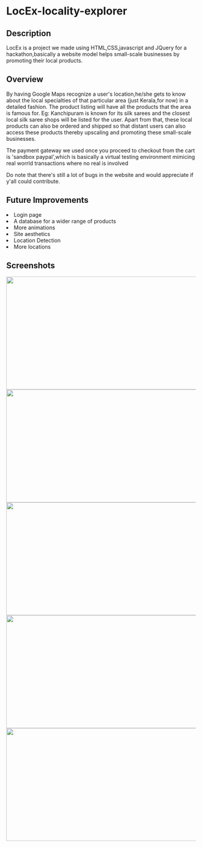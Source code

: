 # LocEx-locality-explorer  
<body> 

## Description 
<p> LocEx is a project we made using HTML,CSS,javascript and JQuery for a hackathon,basically a website model helps small-scale businesses by promoting their local products.
</p>

## Overview
<p>By having Google Maps recognize a user's location,he/she gets to know about the local specialties of that particular area (just Kerala,for now) in a detailed fashion. The product listing will have all the products that the area is famous for. Eg: Kanchipuram is known for its silk sarees and the closest local silk saree shops will be listed for the user. Apart from that, these local products can also be ordered and shipped so that distant users can also access these products thereby upscaling and promoting these small-scale businesses.
</p>
<p>The payment gateway we used once you proceed to checkout from the cart is 'sandbox paypal',which is basically a virtual testing environment mimicing real worrld transactions where no real is involved 
</p>
<p>Do note that there's still a lot of bugs in the website and would appreciate if y'all could contribute.</p>

## Future Improvements
<li>Login page</li>
<li>A database for a wider range of products</li>
<li>More animations</li>
<li>Site aesthetics</li>
<li>Location Detection</li>
<li>More locations</li>
  
## Screenshots
  
<img src="https://user-images.githubusercontent.com/112747219/202911107-8bea73ab-c29c-4f50-94df-4597aa1bc582.png" width=700 height=300>
<img src="https://user-images.githubusercontent.com/112747219/202911109-dfeeb559-e34a-45b5-9289-3e02db7a5c8f.png" width=700 height=300>
<img src="https://user-images.githubusercontent.com/112747219/202911110-a103bb5b-20c2-4310-8efa-5c603441e46b.png" width=700 height=300>
<img src="https://user-images.githubusercontent.com/112747219/202911134-5df24b48-f7a6-44b2-96fc-dfa737c95e65.png" width=700 height=300>
<img src="https://user-images.githubusercontent.com/112747219/202911138-c837f075-2690-4c86-8a0c-af429708b071.png" width=700 height=300>

</body>  
